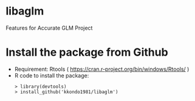 # libaglm
Features for Accurate GLM Project

# Install the package from Github
- Requirement: Rtools ( https://cran.r-project.org/bin/windows/Rtools/ )
- R code to install the package:
  ```
  > library(devtools)
  > install_github('kkondo1981/libaglm')
  ```
